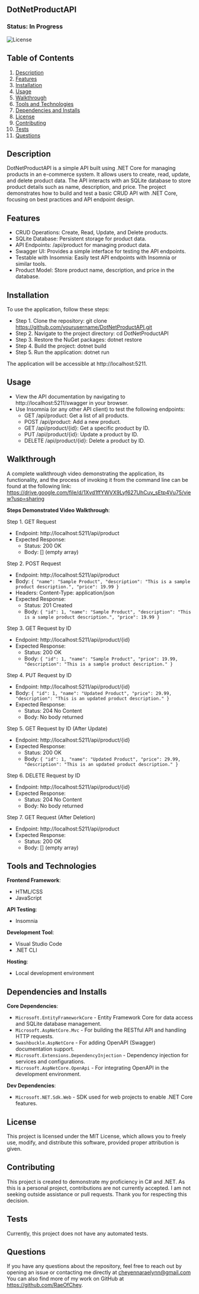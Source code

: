 ## DotNetProductAPI

### Status: In Progress

![License](https://img.shields.io/badge/license-MIT-brightgreen.svg)

## Table of Contents
1. [Description](#description)
2. [Features](#features)
3. [Installation](#installation)
4. [Usage](#usage)
5. [Walkthrough](#walkthrough)
6. [Tools and Technologies](#tools-and-technologies)
7. [Dependencies and Installs](#dependencies-and-installs)
8. [License](#license)
9. [Contributing](#contributing)
10. [Tests](#tests)
11. [Questions](#questions)

## Description
DotNetProductAPI is a simple API built using .NET Core for managing products in an e-commerce system. It allows users to create, read, update, and delete product data. The API interacts with an SQLite database to store product details such as name, description, and price. The project demonstrates how to build and test a basic CRUD API with .NET Core, focusing on best practices and API endpoint design.

## Features
- CRUD Operations: Create, Read, Update, and Delete products.
- SQLite Database: Persistent storage for product data.
- API Endpoints: /api/product for managing product data.
- Swagger UI: Provides a simple interface for testing the API endpoints.
- Testable with Insomnia: Easily test API endpoints with Insomnia or similar tools.
- Product Model: Store product name, description, and price in the database.

## Installation
To use the application, follow these steps:

- Step 1. Clone the repository: git clone https://github.com/yourusername/DotNetProductAPI.git
- Step 2. Navigate to the project directory: cd DotNetProductAPI
- Step 3. Restore the NuGet packages: dotnet restore
- Step 4. Build the project: dotnet build
- Step 5. Run the application: dotnet run

The application will be accessible at http://localhost:5211.

## Usage
- View the API documentation by navigating to http://localhost:5211/swagger in your browser.
- Use Insomnia (or any other API client) to test the following endpoints:
  - GET /api/product: Get a list of all products.
  - POST /api/product: Add a new product.
  - GET /api/product/{id}: Get a specific product by ID.
  - PUT /api/product/{id}: Update a product by ID.
  - DELETE /api/product/{id}: Delete a product by ID.

## Walkthrough
A complete walkthrough video demonstrating the application, its functionality, and the process of invoking it from the command line can be found at the following link: https://drive.google.com/file/d/1Xvd1ffYWVX9Lyf627UhCuv_sEtp4Vu75/view?usp=sharing

**Steps Demonstrated Video Walkthrough**:

Step 1. GET Request
- Endpoint: http://localhost:5211/api/product
- Expected Response:
  - Status: 200 OK
  - Body: [] (empty array)
 
Step 2. POST Request
- Endpoint: http://localhost:5211/api/product
- Body: ` {
    "name": "Sample Product",
    "description": "This is a sample product description.",
    "price": 19.99
} `
- Headers: Content-Type: application/json
- Expected Response:
  - Status: 201 Created
  - Body: `{
    "id": 1,
    "name": "Sample Product",
    "description": "This is a sample product description.",
    "price": 19.99
}`

Step 3. GET Request by ID
- Endpoint: http://localhost:5211/api/product/{id}
- Expected Response:
  - Status: 200 OK
  - Body: `{
    "id": 1,
    "name": "Sample Product",
    "price": 19.99,
    "description": "This is a sample product description."
}`

Step 4. PUT Request by ID
- Endpoint: http://localhost:5211/api/product/{id}
- Body: `{
    "id": 1,
    "name": "Updated Product",
    "price": 29.99,
    "description": "This is an updated product description."
}`
- Expected Response:
  - Status: 204 No Content
  - Body: No body returned

Step 5. GET Request by ID (After Update)
- Endpoint: http://localhost:5211/api/product/{id}
- Expected Response:
  - Status: 200 OK
  - Body: `{
    "id": 1,
    "name": "Updated Product",
    "price": 29.99,
    "description": "This is an updated product description."
}`

Step 6. DELETE Request by ID
- Endpoint: http://localhost:5211/api/product/{id}
- Expected Response:
  - Status: 204 No Content
  - Body: No body returned

Step 7. GET Request (After Deletion)
- Endpoint: http://localhost:5211/api/product
- Expected Response:
  - Status: 200 OK
  - Body: [] (empty array)

## Tools and Technologies
**Frontend Framework**:
- HTML/CSS
- JavaScript

**API Testing**:
- Insomnia
  
**Development Tool**:
- Visual Studio Code
- .NET CLI

**Hosting**:
- Local development environment

## Dependencies and Installs

**Core Dependencies**:
- `Microsoft.EntityFrameworkCore` - Entity Framework Core for data access and SQLite database management.
- `Microsoft.AspNetCore.Mvc` - For building the RESTful API and handling HTTP requests.
- `Swashbuckle.AspNetCore` - For adding OpenAPI (Swagger) documentation support.
- `Microsoft.Extensions.DependencyInjection` - Dependency injection for services and configurations.
- `Microsoft.AspNetCore.OpenApi` - For integrating OpenAPI in the development environment.

**Dev Dependencies**:
- `Microsoft.NET.Sdk.Web` - SDK used for web projects to enable .NET Core features.

## License
This project is licensed under the MIT License, which allows you to freely use, modify, and distribute this software, provided proper attribution is given.

## Contributing
This project is created to demonstrate my proficiency in C# and .NET. As this is a personal project, contributions are not currently accepted. I am not seeking outside assistance or pull requests. Thank you for respecting this decision.

## Tests
Currently, this project does not have any automated tests.

## Questions
If you have any questions about the repository, feel free to reach out by opening an issue or contacting me directly at cheyennaraelynn@gmail.com You can also find more of my work on GitHub at https://github.com/RaeOfChey.

